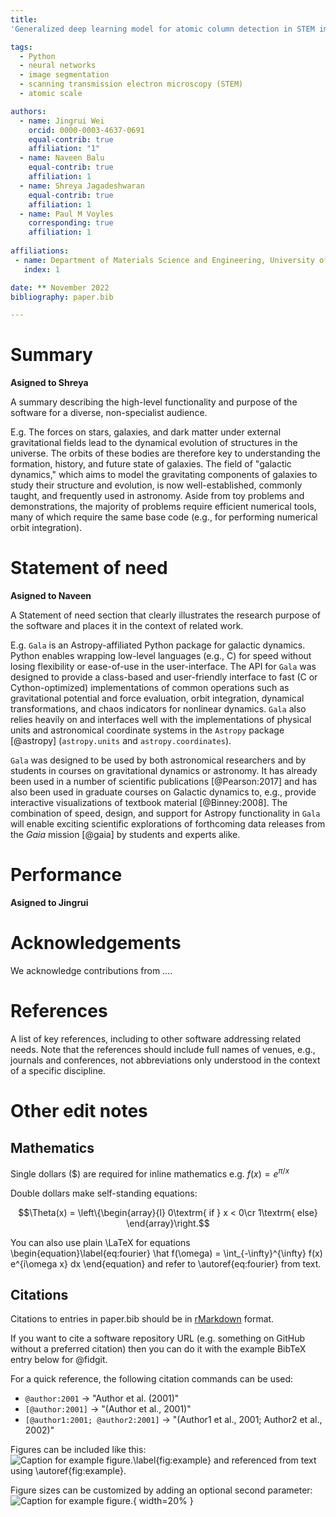 ```yaml
---
title: 
'Generalized deep learning model for atomic column detection in STEM images'

tags:
  - Python
  - neural networks
  - image segmentation
  - scanning transmission electron microscopy (STEM)
  - atomic scale

authors:
  - name: Jingrui Wei
    orcid: 0000-0003-4637-0691
    equal-contrib: true
    affiliation: "1" 
  - name: Naveen Balu
    equal-contrib: true
    affiliation: 1
  - name: Shreya Jagadeshwaran
    equal-contrib: true
    affiliation: 1
  - name: Paul M Voyles
    corresponding: true
    affiliation: 1
    
affiliations:
 - name: Department of Materials Science and Engineering, University of Wisconsin-Madison, USA
   index: 1

date: ** November 2022
bibliography: paper.bib

---
```


# Summary
**Asigned to Shreya**

A summary describing the high-level functionality and purpose of the software 
for a diverse, non-specialist audience.

E.g.
The forces on stars, galaxies, and dark matter under external gravitational
fields lead to the dynamical evolution of structures in the universe. The orbits
of these bodies are therefore key to understanding the formation, history, and
future state of galaxies. The field of "galactic dynamics," which aims to model
the gravitating components of galaxies to study their structure and evolution,
is now well-established, commonly taught, and frequently used in astronomy.
Aside from toy problems and demonstrations, the majority of problems require
efficient numerical tools, many of which require the same base code (e.g., for
performing numerical orbit integration).

# Statement of need
**Asigned to Naveen**

A Statement of need section that clearly illustrates the research purpose of 
the software and places it in the context of related work.

E.g.
`Gala` is an Astropy-affiliated Python package for galactic dynamics. Python
enables wrapping low-level languages (e.g., C) for speed without losing
flexibility or ease-of-use in the user-interface. The API for `Gala` was
designed to provide a class-based and user-friendly interface to fast (C or
Cython-optimized) implementations of common operations such as gravitational
potential and force evaluation, orbit integration, dynamical transformations,
and chaos indicators for nonlinear dynamics. `Gala` also relies heavily on and
interfaces well with the implementations of physical units and astronomical
coordinate systems in the `Astropy` package [@astropy] (`astropy.units` and
`astropy.coordinates`).

`Gala` was designed to be used by both astronomical researchers and by
students in courses on gravitational dynamics or astronomy. It has already been
used in a number of scientific publications [@Pearson:2017] and has also been
used in graduate courses on Galactic dynamics to, e.g., provide interactive
visualizations of textbook material [@Binney:2008]. The combination of speed,
design, and support for Astropy functionality in `Gala` will enable exciting
scientific explorations of forthcoming data releases from the *Gaia* mission
[@gaia] by students and experts alike.


# Performance
**Asigned to Jingrui**


# Acknowledgements

We acknowledge contributions from ....

# References
A list of key references, including to other software addressing related needs. 
Note that the references should include full names of venues, e.g., journals and
conferences, not abbreviations only understood in the context of a specific discipline.

# Other edit notes
## Mathematics

Single dollars ($) are required for inline mathematics e.g. $f(x) = e^{\pi/x}$

Double dollars make self-standing equations:

$$\Theta(x) = \left\{\begin{array}{l}
0\textrm{ if } x < 0\cr
1\textrm{ else}
\end{array}\right.$$

You can also use plain \LaTeX for equations
\begin{equation}\label{eq:fourier}
\hat f(\omega) = \int_{-\infty}^{\infty} f(x) e^{i\omega x} dx
\end{equation}
and refer to \autoref{eq:fourier} from text.

## Citations

Citations to entries in paper.bib should be in
[rMarkdown](http://rmarkdown.rstudio.com/authoring_bibliographies_and_citations.html)
format.

If you want to cite a software repository URL (e.g. something on GitHub without a preferred
citation) then you can do it with the example BibTeX entry below for @fidgit.

For a quick reference, the following citation commands can be used:
- `@author:2001`  ->  "Author et al. (2001)"
- `[@author:2001]` -> "(Author et al., 2001)"
- `[@author1:2001; @author2:2001]` -> "(Author1 et al., 2001; Author2 et al., 2002)"



Figures can be included like this:
![Caption for example figure.\label{fig:example}](figure.png)
and referenced from text using \autoref{fig:example}.

Figure sizes can be customized by adding an optional second parameter:
![Caption for example figure.](figure.png){ width=20% }